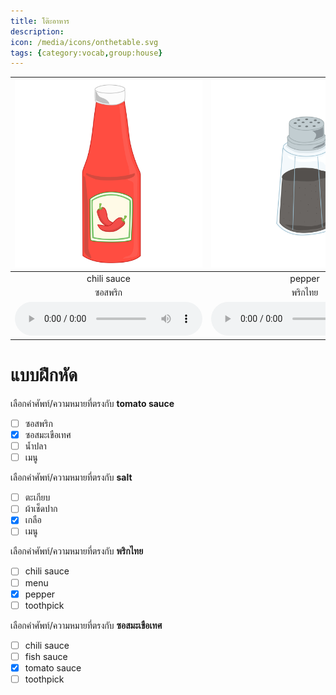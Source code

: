 ```yaml
---
title: โต๊ะอาหาร
description: 
icon: /media/icons/onthetable.svg
tags: {category:vocab,group:house}
---
```


<div class="carrousel">


|![](/media/img/onthetable/chili&#x20;sauce.svg)|![](/media/img/onthetable/pepper.svg)|![](/media/img/onthetable/napkin.svg)|![](/media/img/onthetable/toothpick.svg)|![](/media/img/onthetable/chopsticks.svg)|![](/media/img/onthetable/tomato&#x20;sauce.svg)|![](/media/img/onthetable/fish&#x20;sauce.svg)|![](/media/img/onthetable/salt.svg)|![](/media/img/onthetable/menu.svg)|
| :----: | :----: | :----: | :----: | :----: | :----: | :----: | :----: | :----: |
|chili&#x20;sauce|pepper|napkin|toothpick|chopsticks|tomato&#x20;sauce|fish&#x20;sauce|salt|menu|
|ซอสพริก|พริกไทย|ผ้าเช็ดปาก|ไม้จิ้มฟัน|ตะเกียบ|ซอสมะเขือเทศ|น้ำปลา|เกลือ|เมนู|
|![](/media/audio/chili&#x20;sauce.mp3)|![](/media/audio/pepper.mp3)|![](/media/audio/napkin.mp3)|![](/media/audio/toothpick.mp3)|![](/media/audio/chopsticks.mp3)|![](/media/audio/tomato&#x20;sauce.mp3)|![](/media/audio/fish&#x20;sauce.mp3)|![](/media/audio/salt.mp3)|![](/media/audio/menu.mp3)|

</div>



# แบบฝึกหัด


 เลือกคำศัพท์/ความหมายที่ตรงกับ **tomato&#x20;sauce**
 - [ ] ซอสพริก
 - [x] ซอสมะเขือเทศ
 - [ ] น้ำปลา
 - [ ] เมนู

 เลือกคำศัพท์/ความหมายที่ตรงกับ **salt**
 - [ ] ตะเกียบ
 - [ ] ผ้าเช็ดปาก
 - [x] เกลือ
 - [ ] เมนู

 เลือกคำศัพท์/ความหมายที่ตรงกับ **พริกไทย**
 - [ ] chili&#x20;sauce
 - [ ] menu
 - [x] pepper
 - [ ] toothpick

 เลือกคำศัพท์/ความหมายที่ตรงกับ **ซอสมะเขือเทศ**
 - [ ] chili&#x20;sauce
 - [ ] fish&#x20;sauce
 - [x] tomato&#x20;sauce
 - [ ] toothpick
